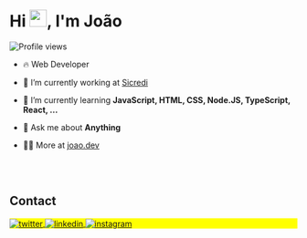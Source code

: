 <!--<img align="right" height="590em" src="https://raw.githubusercontent.com/gist/jppg1992/618ef18e3bbb7cdfd200f3a4fc1aabc6/raw/201d47c76006c99fe0dc55ea92e76bdca5537f08/githubcard.svg"/>
-->
<h1 align="left">Hi <img src="https://raw.githubusercontent.com/kaueMarques/kaueMarques/master/hi.gif" height="30px">, I'm João</h1>
<p align="left"> <img src="https://komarev.com/ghpvc/?username=jppg1992&color=yellow" alt="Profile views" /> </p>

- 🔥 Web Developer 

- 🔭 I’m currently working at [Sicredi](https://www.sicredi.com.br/coop/liberdade/)

- 🌱 I’m currently learning  **JavaScript, HTML, CSS, Node.JS, TypeScript, React, ...**

- 💬 Ask me about **Anything**

- 👨‍💻 More at [joao.dev](https://jppg1992.github.io/dev-links/)
 

<br><br>

## Contact

<p align="left" style="background:yellow">
 
<a href="https://twitter.com/joaopgodinho" target="_blank">
  <img align="center" src="https://img.shields.io/badge/-joao-05122A?style=flat&logo=twitter" alt="twitter"/>  
</a>
<a href="www.linkedin.com/in/joão-paulo-godinho" target="_blank">
  <img align="center" src="https://img.shields.io/badge/-joao-05122A?style=flat&logo=linkedin" alt="linkedin"/>
</a>
<a href="https://www.instagram.com/joaopaulog92/" target="_blank">
 <img align="center" src="https://img.shields.io/badge/-joao-05122A?style=flat&logo=instagram" alt="instagram"/>
</a>
 
</p>
